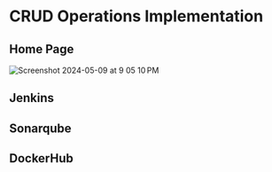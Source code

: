# CRUD Operations Implementation

## Home Page
![Screenshot 2024-05-09 at 9 05 10 PM](https://github.com/tutu-AO/crud-operations-springboot/assets/98568883/8e168567-3fdd-46a8-bbc9-4637e83b5ed1)

## Jenkins

## Sonarqube

## DockerHub
